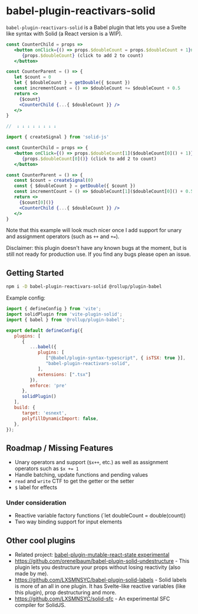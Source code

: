 # babel-plugin-reactivars-solid

`babel-plugin-reactivars-solid` is a Babel plugin that lets you use a Svelte like syntax with Solid (a React version is a WIP).


```jsx
const CounterChild = props =>
   <button onClick={() => props.$doubleCount = props.$doubleCount + 1}>
      {props.$doubleCount} (click to add 2 to count)
   </button>

const CounterParent = () => {
   let $count = 0
   let { $doubleCount } = getDouble({ $count })
   const incrementCount = () => $doubleCount += $doubleCount + 0.5
   return <>
     {$count}
     <CounterChild {...{ $doubleCount }} />
   </>
}

//  ↓ ↓ ↓ ↓ ↓ ↓ ↓ ↓

import { createSignal } from 'solid-js'

const CounterChild = props => {
   <button onClick={() => props.$doubleCount[1]($doubleCount[0]() + 1)}>
      {props.$doubleCount[0]()} (click to add 2 to count)
   </button>

const CounterParent = () => {
   const $count = createSignal(0)
   const { $doubleCount } = getDouble({ $count })
   const incrementCount = () => $doubleCount[1]($doubleCount[0]() + 0.5)
   return <>
     {$count[0]()}
     <CounterChild {...{ $doubleCount }} />
   </>
}
```

Note that this example will look much nicer once I add support for unary and assignment operators (such as `++` and `+=`).

Disclaimer: this plugin doesn't have any known bugs at the moment, but is still not ready for production use. If you find any bugs please open an issue.


## Getting Started

```sh
npm i -D babel-plugin-reactivars-solid @rollup/plugin-babel
```

Example config:
```js
import { defineConfig } from 'vite';
import solidPlugin from 'vite-plugin-solid';
import { babel } from '@rollup/plugin-babel';

export default defineConfig({
   plugins: [
      {
         ...babel({
            plugins: [
               ["@babel/plugin-syntax-typescript", { isTSX: true }],
               "babel-plugin-reactivars-solid",
            ],
            extensions: [".tsx"]
         }),
         enforce: 'pre'
      },
      solidPlugin()
   ],
   build: {
      target: 'esnext',
      polyfillDynamicImport: false,
   },
});
```


## Roadmap / Missing Features
- Unary operators and support (`$x++`, etc.) as well as assignment operators such as `$x += 1`
- Handle batching, update functions and pending values
- `read` and `write` CTF to get the getter or the setter
- `$` label for effects
### Under consideration
- Reactive variable factory functions (`let doubleCount = double$($count))
- Two way binding support for input elements



## Other cool plugins
- Related project: [babel-plugin-mutable-react-state experimental](https://github.com/barelyhuman/mute)
- https://github.com/orenelbaum/babel-plugin-solid-undestructure - This plugin lets you destructure your props without losing reactivity (also made by me).
- https://github.com/LXSMNSYC/babel-plugin-solid-labels - Solid labels is more of an all in one plugin. It has Svelte-like reactive variables (like this plugin), prop destructuring and more.
- https://github.com/LXSMNSYC/solid-sfc - An experimental SFC compiler for SolidJS.
